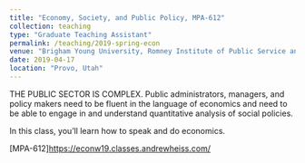 ```yaml
---
title: "Economy, Society, and Public Policy, MPA-612"
collection: teaching
type: "Graduate Teaching Assistant"
permalink: /teaching/2019-spring-econ
venue: "Brigham Young University, Romney Institute of Public Service and Ethics"
date: 2019-04-17
location: "Provo, Utah"
---
```


THE PUBLIC SECTOR IS COMPLEX. Public administrators, managers, and policy makers need to be fluent in the language of economics and need to be able to engage in and understand quantitative analysis of social policies.

In this class, you’ll learn how to speak and do economics.

[MPA-612]https://econw19.classes.andrewheiss.com/  
